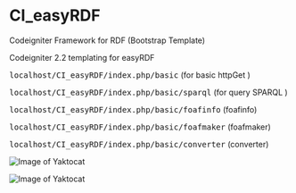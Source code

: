 CI_easyRDF
==========

Codeigniter Framework for RDF (Bootstrap Template)

Codeigniter 2.2 templating for easyRDF

<tt>localhost/CI_easyRDF/index.php/basic</tt> (for basic httpGet ) 

<tt>localhost/CI_easyRDF/index.php/basic/sparql</tt> (for query SPARQL ) 

<tt>localhost/CI_easyRDF/index.php/basic/foafinfo</tt> (foafinfo) 

<tt>localhost/CI_easyRDF/index.php/basic/foafmaker</tt> (foafmaker) 

<tt>localhost/CI_easyRDF/index.php/basic/converter</tt> (converter)

 
 

 
 ![Image of Yaktocat](https://ndesostyle.files.wordpress.com/2014/10/easyrdf.png)
 
 
 
 
  ![Image of Yaktocat](http://www.disewain.com/public/logo/rumah.png)
 
 

 

 
